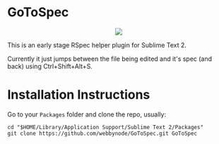 GoToSpec
========

<div style="margin:auto;text-align:center"><img src="http://fcoury.info/GoToSpec.gif"></div>

This is an early stage RSpec helper plugin for Sublime Text 2.

Currently it just jumps between the file being edited and it's spec (and back) using Ctrl+Shift+Alt+S.

Installation Instructions
=========================

Go to your `Packages` folder and clone the repo, usually:

    cd "$HOME/Library/Application Support/Sublime Text 2/Packages"
    git clone https://github.com/webbynode/GoToSpec.git GoToSpec
